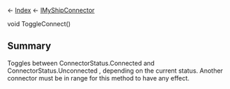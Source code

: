 ← [Index](Api-Index) ← [IMyShipConnector](Sandbox.ModAPI.Ingame.IMyShipConnector)

void ToggleConnect()

## Summary

Toggles between ConnectorStatus.Connected and ConnectorStatus.Unconnected , depending on the current status. Another connector must be in range for this method to have any effect.

